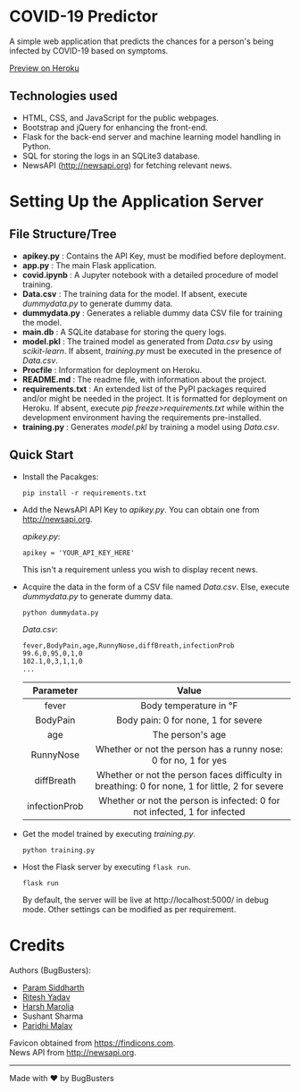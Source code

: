 # COVID-19 Predictor

 A simple web application that predicts the chances for a person's being infected by COVID-19 based on symptoms.
 
 [Preview on Heroku](http://covid-predict-app.herokuapp.com)
 
 ## Technologies used
 
 - HTML, CSS, and JavaScript for the public webpages.
 - Bootstrap and jQuery for enhancing the front-end.
 - Flask for the back-end server and machine learning model handling in Python.
 - SQL for storing the logs in an SQLite3 database.
 - NewsAPI (http://newsapi.org) for fetching relevant news.

# Setting Up the Application Server

## File Structure/Tree

- **apikey.py** : Contains the API Key, must be modified before deployment.
- **app.py** : The main Flask application.
- **covid.ipynb** : A Jupyter notebook with a detailed procedure of model training.
- **Data.csv** : The training data for the model. If absent, execute _dummydata.py_ to generate dummy data.
- **dummydata.py** : Generates a reliable dummy data CSV file for training the model.
- **main.db** : A SQLite database for storing the query logs.
- **model.pkl** : The trained model as generated from _Data.csv_ by using _scikit-learn_. If absent, _training.py_ must be executed in the presence of _Data.csv_.
- **Procfile** : Information for deployment on Heroku.
- **README.md** : The readme file, with information about the project.
- **requirements.txt** : An extended list of the PyPI packages required and/or might be needed in the project. It is formatted for deployment on Heroku. If absent, execute _pip freeze>requirements.txt_ while within the development environment having the requirements pre-installed.
- **training.py** : Generates _model.pkl_ by training a model using _Data.csv_.

## Quick Start

- Install the Pacakges:

  `pip install -r requirements.txt`

- Add the NewsAPI API Key to _apikey.py_. You can obtain one from http://newsapi.org.

  _apikey.py_:
  ```
  apikey = 'YOUR_API_KEY_HERE'
  ```
  
  This isn't a requirement unless you wish to display recent news.
 
- Acquire the data in the form of a CSV file named _Data.csv_. Else, execute _dummydata.py_ to generate dummy data.
  
  ```python dummydata.py```
 
  _Data.csv_:
   ```
  fever,BodyPain,age,RunnyNose,diffBreath,infectionProb  
  99.6,0,95,0,1,0  
  102.1,0,3,1,1,0  
  ...
  ```
  
  | Parameter | Value |
  |:------------------:|:---------:|
  | fever | Body temperature in °F |
  | BodyPain | Body pain: 0 for none, 1 for severe |
  | age | The person's age |
  | RunnyNose | Whether or not the person has a runny nose: 0 for no, 1 for yes |
  | diffBreath | Whether or not the person faces difficulty in breathing: 0 for none, 1 for little, 2 for severe |
  | infectionProb | Whether or not the person is infected: 0 for not infected, 1 for infected |

- Get the model trained by executing _training.py_.

  ```python training.py```
  
- Host the Flask server by executing ```flask run```.

  ```flask run```
  
  By default, the server will be live at http://localhost:5000/ in debug mode. Other settings can be modified as per requirement.

# Credits

Authors (BugBusters):
 - [Param Siddharth](https://www.paramsid.com/)
 - [Ritesh Yadav](https://github.com/DARK-art108)
 - [Harsh Marolia](https://github.com/HarshMarolia)
 - Sushant Sharma
 - [Paridhi Malav](https://github.com/paridhi1314)

Favicon obtained from https://findicons.com.  
News API from http://newsapi.org.

---

Made with ❤️ by BugBusters

